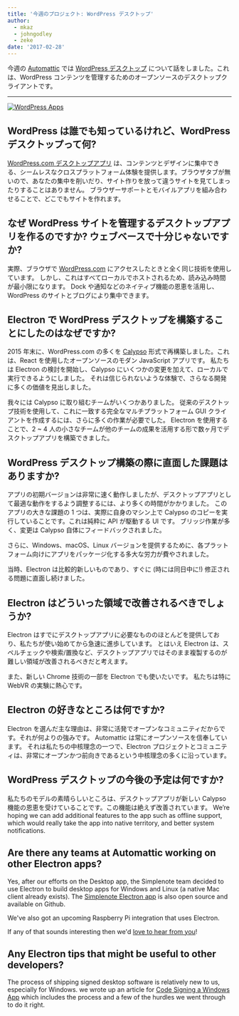 ```yaml
---
title: '今週のプロジェクト: WordPress デスクトップ'
author:
  - mkaz
  - johngodley
  - zeke
date: '2017-02-28'
---
```


今週の [Automattic](https://automattic.com/) では [WordPress デスクトップ](https://apps.wordpress.com/desktop/) について話をしました。これは、WordPress コンテンツを管理するためのオープンソースのデスクトップクライアントです。

---

[![WordPress Apps](https://cloud.githubusercontent.com/assets/2289/23391881/ea54d52e-fd2c-11e6-86ec-98fe466d5c5c.gif)](https://apps.wordpress.com/desktop/)

## WordPress は誰でも知っているけれど、WordPress デスクトップって何?

[WordPress.com デスクトップアプリ](https://apps.wordpress.com/desktop/) は、コンテンツとデザインに集中できる、シームレスなクロスプラットフォーム体験を提供します。ブラウザタブが無いので、あなたの集中を削いだり、サイト作りを放って違うサイトを見てしまったりすることはありません。 ブラウザーサポートとモバイルアプリを組み合わせることで、どこでもサイトを作れます。

## なぜ WordPress サイトを管理するデスクトップアプリを作るのですか? ウェブベースで十分じゃないですか?

実際、ブラウザで [WordPress.com](https://wordpress.com) にアクセスしたときと全く同じ技術を使用しています。 しかし、これはすべてローカルでホストされるため、読み込み時間が最小限になります。 Dock や通知などのネイティブ機能の恩恵を活用し、WordPress のサイトとブログにより集中できます。

## Electron で WordPress デスクトップを構築することにしたのはなぜですか?

2015 年末に、WordPress.com の多くを [Calypso](https://github.com/automattic/wp-calypso) 形式で再構築しました。これは、React を使用したオープンソースのモダン JavaScript アプリです。 私たちは Electron の検討を開始し、Calypso にいくつかの変更を加えて、ローカルで実行できるようにしました。 それは信じられないような体験で、さらなる開発に多くの価値を見出しました。

我々には Calypso に取り組むチームがいくつかありました。 従来のデスクトップ技術を使用して、これに一致する完全なマルチプラットフォーム GUI クライアントを作成するには、さらに多くの作業が必要でした。 Electron を使用することで、2 ~ 4 人の小さなチームが他のチームの成果を活用する形で数ヶ月でデスクトップアプリを構築できました。

## WordPress デスクトップ構築の際に直面した課題はありますか?

アプリの初期バージョンは非常に速く動作しましたが、デスクトップアプリとして最適な動作をするよう調整するには、より多くの時間がかかりました。 このアプリの大きな課題の 1 つは、実際に自身のマシン上で Calypso のコピーを実行していることです。これは純粋に API が駆動する UI です。 ブリッジ作業が多く、変更は Calypso 自体にフィードバックされました。

さらに、Windows、macOS、Linux バージョンを提供するために、各プラットフォーム向けにアプリをパッケージ化する多大な労力が費やされました。

当時、Electron は比較的新しいものであり、すぐに (時には同日中に!) 修正される問題に直面し続けました。

## Electron はどういった領域で改善されるべきでしょうか?

Electron はすでにデスクトップアプリに必要なもののほとんどを提供しており、私たちが使い始めてから急速に進歩しています。 とはいえ Electron は、スペルチェックや検索/置換など、デスクトップアプリではそのまま複製するのが難しい領域が改善されるべきだと考えます。

また、新しい Chrome 技術の一部を Electron でも使いたいです。 私たちは特に WebVR の実験に熱心です。

## Electron の好きなところは何ですか?

Electron を選んだ主な理由は、非常に活発でオープンなコミュニティだからです。それが何よりの強みです。 Automattic は常にオープンソースを信奉しています。 それは私たちの中核理念の一つで、Electron プロジェクトとコミュニティは、非常にオープンかつ前向きであるという中核理念の多くに沿っています。

## WordPress デスクトップの今後の予定は何ですか?

私たちのモデルの素晴らしいところは、デスクトップアプリが新しい Calypso 機能の恩恵を受けていることです。この機能は絶えず改善されています。 We’re hoping we can add additional features to the app such as offline support, which would really take the app into native territory, and better system notifications.

## Are there any teams at Automattic working on other Electron apps?

Yes, after our efforts on the Desktop app, the Simplenote team decided to use Electron to build desktop apps for Windows and Linux (a native Mac client already exists). The [Simplenote Electron app](https://github.com/Automattic/simplenote-electron) is also open source and available on Github.

We've also got an upcoming Raspberry Pi integration that uses Electron.

If any of that sounds interesting then we'd [love to hear from you](https://automattic.com/work-with-us/)!

## Any Electron tips that might be useful to other developers?

The process of shipping signed desktop software is relatively new to us, especially for Windows. we wrote up an article for [Code Signing a Windows App](https://mkaz.blog/code/code-signing-a-windows-application/) which includes the process and a few of the hurdles we went through to do it right.

